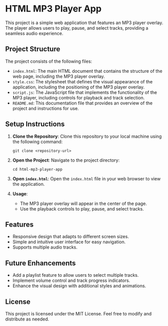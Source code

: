 # HTML MP3 Player App

This project is a simple web application that features an MP3 player overlay. The player allows users to play, pause, and select tracks, providing a seamless audio experience.

## Project Structure

The project consists of the following files:

- `index.html`: The main HTML document that contains the structure of the web page, including the MP3 player overlay.
- `style.css`: The stylesheet that defines the visual appearance of the application, including the positioning of the MP3 player overlay.
- `script.js`: The JavaScript file that implements the functionality of the MP3 player, including controls for playback and track selection.
- `README.md`: This documentation file that provides an overview of the project and instructions for use.

## Setup Instructions

1. **Clone the Repository**: 
   Clone this repository to your local machine using the following command:
   ```
   git clone <repository-url>
   ```

2. **Open the Project**: 
   Navigate to the project directory:
   ```
   cd html-mp3-player-app
   ```

3. **Open `index.html`**: 
   Open the `index.html` file in your web browser to view the application.

4. **Usage**: 
   - The MP3 player overlay will appear in the center of the page.
   - Use the playback controls to play, pause, and select tracks.

## Features

- Responsive design that adapts to different screen sizes.
- Simple and intuitive user interface for easy navigation.
- Supports multiple audio tracks.

## Future Enhancements

- Add a playlist feature to allow users to select multiple tracks.
- Implement volume control and track progress indicators.
- Enhance the visual design with additional styles and animations.

## License

This project is licensed under the MIT License. Feel free to modify and distribute as needed.